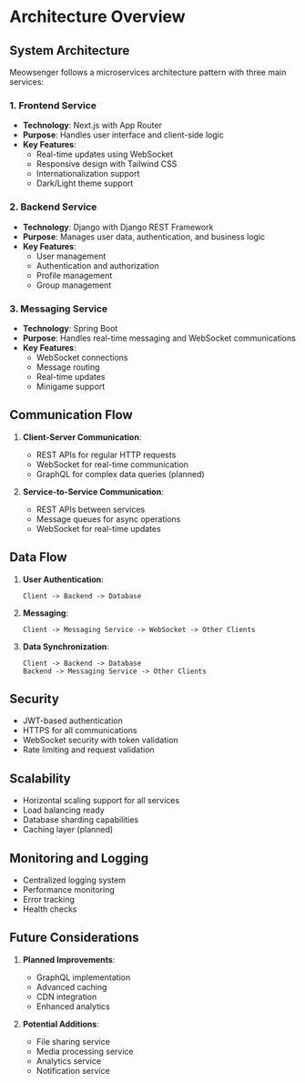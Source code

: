 # Architecture Overview

## System Architecture

Meowsenger follows a microservices architecture pattern with three main services:

### 1. Frontend Service
- **Technology**: Next.js with App Router
- **Purpose**: Handles user interface and client-side logic
- **Key Features**:
  - Real-time updates using WebSocket
  - Responsive design with Tailwind CSS
  - Internationalization support
  - Dark/Light theme support

### 2. Backend Service
- **Technology**: Django with Django REST Framework
- **Purpose**: Manages user data, authentication, and business logic
- **Key Features**:
  - User management
  - Authentication and authorization
  - Profile management
  - Group management

### 3. Messaging Service
- **Technology**: Spring Boot
- **Purpose**: Handles real-time messaging and WebSocket communications
- **Key Features**:
  - WebSocket connections
  - Message routing
  - Real-time updates
  - Minigame support

## Communication Flow

1. **Client-Server Communication**:
   - REST APIs for regular HTTP requests
   - WebSocket for real-time communication
   - GraphQL for complex data queries (planned)

2. **Service-to-Service Communication**:
   - REST APIs between services
   - Message queues for async operations
   - WebSocket for real-time updates

## Data Flow

1. **User Authentication**:
   ```
   Client -> Backend -> Database
   ```

2. **Messaging**:
   ```
   Client -> Messaging Service -> WebSocket -> Other Clients
   ```

3. **Data Synchronization**:
   ```
   Client -> Backend -> Database
   Backend -> Messaging Service -> Other Clients
   ```

## Security

- JWT-based authentication
- HTTPS for all communications
- WebSocket security with token validation
- Rate limiting and request validation

## Scalability

- Horizontal scaling support for all services
- Load balancing ready
- Database sharding capabilities
- Caching layer (planned)

## Monitoring and Logging

- Centralized logging system
- Performance monitoring
- Error tracking
- Health checks

## Future Considerations

1. **Planned Improvements**:
   - GraphQL implementation
   - Advanced caching
   - CDN integration
   - Enhanced analytics

2. **Potential Additions**:
   - File sharing service
   - Media processing service
   - Analytics service
   - Notification service 